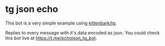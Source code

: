 # tg json echo

This bot is a very simple example using [kittenbark/tg](https://github.com/kittenbark/tg).

Replies to every message with it's data encoded as json.
You could check this bot live at https://t.me/echojson_tg_bot.
